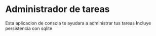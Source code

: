 # Administrador  de tareas

Esta aplicacion de consola te ayudara a administrar tus tareas
Incluye persistencia con sqlite
